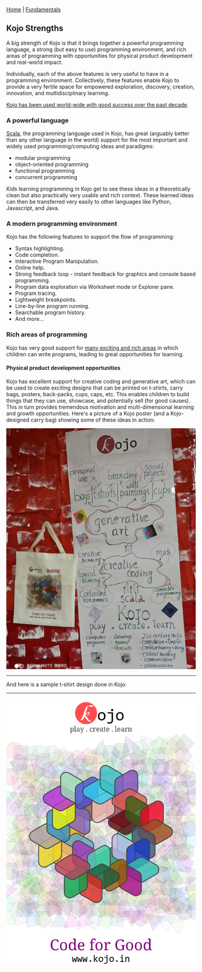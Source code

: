 <div class="nav">
  <a href="../index.html">Home</a> | <a href="../fundamentals-index.html">Fundamentals</a>
</div>

## Kojo Strengths

A big strength of Kojo is that it brings together a powerful programming language, a strong (but easy to use) programming environment, and rich areas of programming with opportunities for physical product development and real-world impact.

Individually, each of the above features is very useful to have in a programming environment. Collectively, these features enable Kojo to provide a very fertile space for empowered exploration, discovery, creation, innovation, and multidisciplinary learning.

[Kojo has been used world-wide with good success over the past decade](kojo-case-studies.html).

### A powerful language
[Scala](http://scala-lang.org), the programming language used in Kojo, has great (arguably better than any other language in the world) support for the most important and widely used programming/computing ideas and paradigms:
* modular programming
* object-oriented programming  
* functional programming
* concurrent programming

Kids learning programming in Kojo get to see these ideas in a theoretically clean but also practically very usable and rich context. These learned ideas can then be transferred very easily to other languages like Python, Javascript, and Java.

### A modern programming environment
Kojo has the following features to support the flow of programming:
* Syntax highlighting.
* Code completion.
* Interactive Program Manipulation.
* Online help.
* Strong feedback loop - instant feedback for graphics and console based programming.
* Program data exploration via Worksheet mode or Explorer pane.
* Program tracing.
* Lightweight breakpoints.
* Line-by-line program running.
* Searchable program history.
* And more...

### Rich areas of programming

Kojo has very good support for [many exciting and rich areas](/modules/modules-index.html) in which children can write programs, leading to great opportunities for learning.

#### Physical product development opportunities
Kojo has excellent support for creative coding and generative art, which can be used to create exciting designs that can be printed on t-shirts, carry bags, posters, back-packs, cups, caps, etc. This enables children to build things that they can use, showcase, and potentially sell (for good causes). This in turn provides tremendous motivation and multi-dimensional learning and growth opportunities. Here's a picture of a Kojo poster (and a Kojo-designed carry bag) showing some of these ideas in action:

![kojo-poster](kojo-poster.jpg)

---

And here is a sample t-shirt design done in Kojo:

---

![code-for-good](code-for-good.png)

